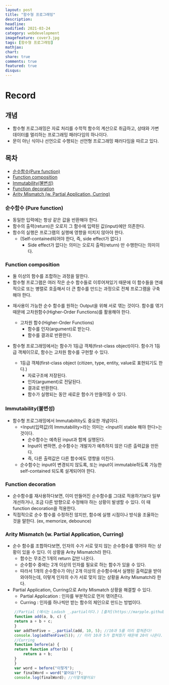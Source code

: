 ```yaml
---
layout: post
title: "함수형 프로그래밍"
description: 
headline: 
modified: 2021-03-24
category: webdevelopment
imagefeature: cover3.jpg
tags: [함수형 프로그래밍]
mathjax: 
chart: 
share: true
comments: true
featured: true
disqus:
---
```


# Record
## 개념
- 함수형 프로그래밍은 자료 처리를 수학적 함수의 계산으로 취급하고,
상태와 가변 데이터를 멀리하는 프로그래밍 패러다임의 하나이다.
- 문이 아닌 식이나 선언으로 수행되는 선언형 프로그래밍 패러다임을 따르고 있다.

## 목차
- [순수함수(Pure function)](#Pure-function)
- [Function composition](#Function-composition)
- [Immutability(불변성)](#Immutability)
- [Function decoration](#Function-decoration)
- [Arity Mismatch (w. Partial Application, Curring)](#Arity-Mismatch)

### 순수함수 (Pure function)
* 동일한 입력에는 항상 같은 값을 반환해야 한다.
* 함수의 출력(return)은 오로지 그 함수에 입력된 값(input)에만 의존한다.
* 함수의 실행은 프로그램의 실행에 영향을 미치지 않아야 한다.
    - (Self-contained되어야 한다, 즉, side effect가 없다.)
        * Side effect가 없다는 의미는 오로지 출력(return) 만 수행한다는 의미이다.


### Function composition
* 둘 이상의 함수를 조합하는 과정을 말한다.
* 함수형 프로그램은 여러 작은 순수 함수들로 이루어져있기 때문에 이 함수들을 연쇄적으로 또는 병렬로 호출해서 더 큰 함수를 만드는 과정으로 전체 프로그램을 구축해야 한다.

- 재사용이 가능한 순수 함수를 원하는 Output을 위해 서로 엮는 것이다.
함수를 엮기 때문에 고차원함수(Higher-Order Functions)를 활용해야 한다.
    - 고차원 함수(Higher-Order Functions)
        * 함수를 인자(argument)로 받는다.
        * 함수를 결과로 반환한다.

- 함수형 프로그래밍에서는 함수가 1등급 객체(first-class object)이다.
함수가 1등급 객체이므로, 함수는 고차원 함수를 구현할 수 있다.
    - 1등급 객체(first-class object (citizen, type, entity, value로 표현되기도 한다.)
        * 자료구조에 저장된다.
        * 인자(argument)로 전달된다.
        * 결과로 반환한다.
        * 함수가 실행되는 동안 새로운 함수가 만들어질 수 있다.


### Immutability(불변성)
* 함수형 프로그래밍에서 Immutabiltity도 중요한 개념이다.
    - <Input(입력값)의 Immutability>라는 의미는 <Input이 stable 해야 한다>는 것이다.
        - 순수함수는 예측된 input과 함께 실행된다.
        - Input이 변하면, 순수함수는 개발자가 예측하지 않은 다른 출력값을 만든다.
        - 즉, 다른 출력값은 다른 함수에도 영향을 미친다.
    - 순수함수는 input이 변경되지 않도록, 또는 input이 immutable하도록 가능한 self-contained 되도록 설계되어야 한다.


### Function decoration
* 순수함수를 재사용하다보면, 이미 만들어진 순수함수를 그대로 적용하기보다
일부 개선하거나, 조금 다른 방향으로 수정해야 하는 상황이 발생할 수 있다.
이 때 function decoration을 적용한다.
* 직접적으로 순수 함수를 수정하진 않지만, 함수에 실행 시점이나 방식을 조율하는 것을 말한다.
(ex, memorize, debounce)

### Arity Mismatch (w. Partial Application, Curring)
* 순수 함수를 조합하다보면, 인자의 수가 서로 맞지 않는 순수함수를 엮어야 하는 상황이 있을 수 있다. 이 상황을 Arity Mismatch라 한다.
    - 함수는 무조건 1개의 return 값만 나온다.
    - 순수함수 중에는 2개 이상의 인자를 필요로 하는 함수가 있을 수 있다.
    - 따라서 1개의 순수함수가 아닌 2개 이상의 순수함수에서 실행된 출력값을 받아와야하는데, 이렇게 인자의 수가 서로 맞지 않는 상황을 Arity Mismatch라 한다.
* Partial Application, Curring으로 Arity Mismatch 상황을 해결할 수 있다.
    - Partial Application : 인자를 부분적으로 먼저 엮어준다.
    - Curring : 인자를 하나씩만 받는 함수의 체인으로 만드는 방법이다.

```JavaScript
    //Partial (예시는 Lodash _.partial이다.) [출처](https://marpple.github.io/partial.js/)
    function add(a, b, c) {
    return a + b + c;
    }
    var addTenFive = _.partial(add, 10, 5); //10과 5를 미리 합쳐준다!
    console.log(addTenFive(5)); // 미리 10과 5가 합쳐줬기 때문에 20이 나온다.
    //Curring
    function before(a) {
    return function after(b) {
        return a + b;
    }
    }
    var word = before("이렇게");
    var finalWord = word("붙어요!");
    console.log(finalWord); //이렇게붙어요!
```